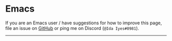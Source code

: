 # Emacs

If you are an Emacs user / have suggestions for how to improve this page,
file an issue on [GitHub](https://github.com/bevy-cheatbook/bevy-cheatbook)
or ping me on Discord (`@Ida Iyes#0981`).

---
